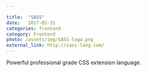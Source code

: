 ```yaml
---

title:  "SASS"
date:   2017-03-31
categories: frontend
category: Frontend
photo: /assets/img/SASS-logo.png
external_link: http://sass-lang.com/
---
```

Powerful professional grade CSS extension language.
